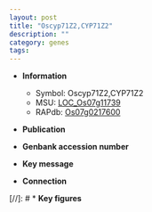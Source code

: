 ```yaml
---
layout: post
title: "Oscyp71Z2,CYP71Z2"
description: ""
category: genes
tags: 
---
```


* **Information**  
    + Symbol: Oscyp71Z2,CYP71Z2  
    + MSU: [LOC_Os07g11739](http://rice.uga.edu/cgi-bin/ORF_infopage.cgi?orf=LOC_Os07g11739)  
    + RAPdb: [Os07g0217600](http://rapdb.dna.affrc.go.jp/viewer/gbrowse_details/irgsp1?name=Os07g0217600)  

* **Publication**  

* **Genbank accession number**  

* **Key message**  

* **Connection**  

[//]: # * **Key figures**  


